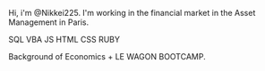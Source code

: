 Hi, i'm @Nikkei225. I'm working in the financial market in the Asset Management in Paris.

SQL VBA JS HTML CSS RUBY

Background of Economics + LE WAGON BOOTCAMP.


<!---
Nikkei225/Nikkei225 is a ✨ special ✨ repository because its `README.md` (this file) appears on your GitHub profile.
You can click the Preview link to take a look at your changes.
--->
